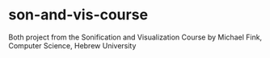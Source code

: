 # son-and-vis-course
Both project from the Sonification and Visualization Course by Michael Fink, Computer Science, Hebrew University
